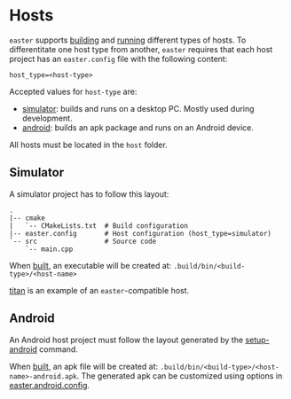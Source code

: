 # Hosts

`easter` supports [building](build.md) and [running](run.md) different types of hosts.
To differentitate one host type from another, `easter` requires that each host project has an `easter.config` file with the following content:

	host_type=<host-type>

Accepted values for `host-type` are:

* [simulator](#simulator): builds and runs on a desktop PC. Mostly used during development.
* [android](#android): builds an apk package and runs on an Android device.

All hosts must be located in the `host` folder.

## Simulator

A simulator project has to follow this layout:

	.
	|-- cmake
	|   `-- CMakeLists.txt  # Build configuration
	|-- easter.config       # Host configuration (host_type=simulator)
	`-- src                 # Source code
		`-- main.cpp

When [built](build.md), an executable will be created at: `.build/bin/<build-type>/<host-name>`

[titan](https://github.com/bullno1/titan) is an example of an `easter`-compatible host.

## Android

An Android host project must follow the layout generated by the [setup-android](setup-android.md) command.

When [built](build.md), an apk file will be created at: `.build/bin/<build-type>/<host-name>-android.apk`.
The generated apk can be customized using options in [easter.android.config](project-config.md#android-configurations).
